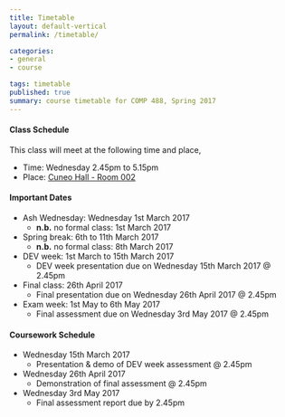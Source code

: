 ```yaml
---
title: Timetable
layout: default-vertical
permalink: /timetable/

categories:
- general
- course

tags: timetable
published: true
summary: course timetable for COMP 488, Spring 2017
---
```


#### Class Schedule

This class will meet at the following time and place,

* Time: Wednesday 2.45pm to 5.15pm
* Place: [Cuneo Hall - Room 002](http://www.luc.edu/media/lucedu/wtc.pdf)

#### Important Dates

* Ash Wednesday: Wednesday 1st March 2017
  * **n.b.** no formal class: 1st March 2017
* Spring break: 6th to 11th March 2017
  * **n.b.** no formal class: 8th March 2017
* DEV week: 1st March to 15th March 2017
  * DEV week presentation due on Wednesday 15th March 2017 @ 2.45pm
* Final class: 26th April 2017
  * Final presentation due on Wednesday 26th April 2017 @ 2.45pm
* Exam week: 1st May to 6th May 2017
	* Final assessment due on Wednesday 3rd May 2017 @ 2.45pm

#### Coursework Schedule

* Wednesday 15th March 2017
  * Presentation & demo of DEV week assessment @ 2.45pm
* Wednesday 26th April 2017
  * Demonstration of final assessment @ 2.45pm
* Wednesday 3rd May 2017
  * Final assessment report due by 2.45pm

